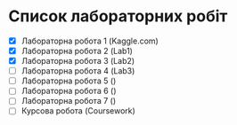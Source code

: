 # Список лабораторних робіт  
- [x] Лабораторна робота 1 (Kaggle.com)
- [x] Лабораторна робота 2 (Lab1)
- [x] Лабораторна робота 3 (Lab2)
- [ ] Лабораторна робота 4 (Lab3)
- [ ] Лабораторна робота 5 ()
- [ ] Лабораторна робота 6 ()
- [ ] Лабораторна робота 7 ()
- [ ] Курсова робота (Coursework)
